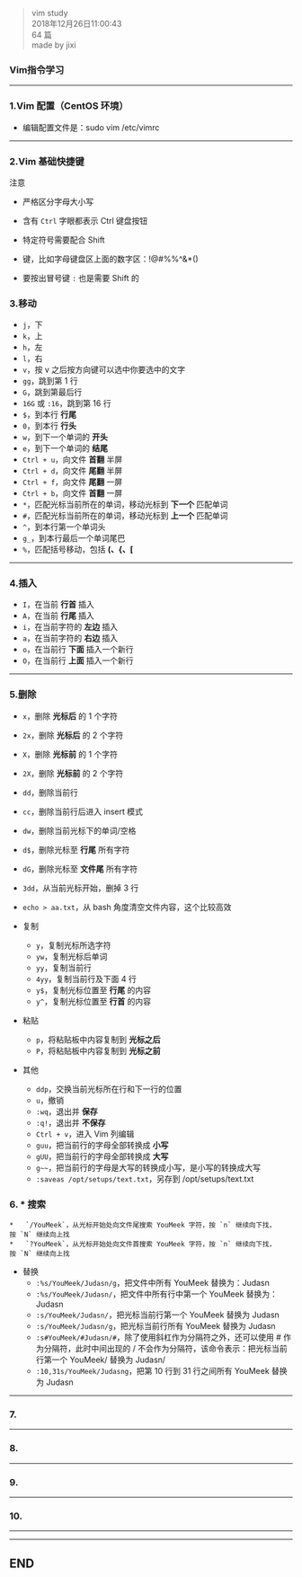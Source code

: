 > vim study  
> 2018年12月26日11:00:43         
> 64 篇  
>made by jixi  

### Vim指令学习  


----------

### 1.Vim 配置（CentOS 环境）  

* 编辑配置文件是：sudo vim /etc/vimrc  


----------

### 2.Vim 基础快捷键  

注意  

*   严格区分字母大小写  

*   含有 `Ctrl` 字眼都表示 Ctrl 键盘按钮  

*   特定符号需要配合 Shift  

*   键，比如字母键盘区上面的数字区：!@#%%^&*()  

*   要按出冒号键 `:` 也是需要 Shift 的  


### 3.移动  

*   `j`，下
*   `k`，上
*   `h`，左
*   `l`，右
*   `v`，按 v 之后按方向键可以选中你要选中的文字
*   `gg`，跳到第 1 行
*   `G`，跳到第最后行
*   `16G` 或 `:16`，跳到第 16 行
*   `$`，到本行 **行尾**
*   `0`，到本行 **行头**
*   `w`，到下一个单词的 **开头**
*   `e`，到下一个单词的 **结尾**
*   `Ctrl + u`，向文件 **首翻** 半屏
*   `Ctrl + d`，向文件 **尾翻** 半屏
*   `Ctrl + f`，向文件 **尾翻** 一屏
*   `Ctrl + b`，向文件 **首翻** 一屏
*   `*`，匹配光标当前所在的单词，移动光标到 **下一个** 匹配单词
*   `#`，匹配光标当前所在的单词，移动光标到 **上一个** 匹配单词
*   `^`，到本行第一个单词头
*   `g_`，到本行最后一个单词尾巴
*   `%`，匹配括号移动，包括 **(、{、[**


----------
### 4.插入  

*   `I`，在当前 **行首** 插入
*   `A`，在当前 **行尾** 插入
*   `i`，在当前字符的 **左边** 插入
*   `a`，在当前字符的 **右边** 插入
*   `o`，在当前行 **下面** 插入一个新行
*   `O`，在当前行 **上面** 插入一个新行


----------
### 5.删除

*   `x`，删除 **光标后** 的 1 个字符
*   `2x`，删除 **光标后** 的 2 个字符
*   `X`，删除 **光标前** 的 1 个字符
*   `2X`，删除 **光标前** 的 2 个字符
*   `dd`，删除当前行
*   `cc`，删除当前行后进入 insert 模式
*   `dw`，删除当前光标下的单词/空格
*   `d$`，删除光标至 **行尾** 所有字符
*   `dG`，删除光标至 **文件尾** 所有字符
*   `3dd`，从当前光标开始，删掉 3 行
*   `echo > aa.txt`，从 bash 角度清空文件内容，这个比较高效

*   复制
    *   `y`，复制光标所选字符
    *   `yw`，复制光标后单词
    *   `yy`，复制当前行
    *   `4yy`，复制当前行及下面 4 行
    *   `y$`，复制光标位置至 **行尾** 的内容
    *   `y^`，复制光标位置至 **行首** 的内容
*   粘贴
    *   `p`，将粘贴板中内容复制到 **光标之后**
    *   `P`，将粘贴板中内容复制到 **光标之前**
*   其他
    *   `ddp`，交换当前光标所在行和下一行的位置
    *   `u`，撤销
    *   `:wq`，退出并 **保存**
    *   `:q!`，退出并 **不保存**
    *   `Ctrl + v`，进入 Vim 列编辑
    *   `guu`，把当前行的字母全部转换成 **小写**
    *   `gUU`，把当前行的字母全部转换成 **大写**
    *   `g~~`，把当前行的字母是大写的转换成小写，是小写的转换成大写
    *   `:saveas /opt/setups/text.txt`，另存到 /opt/setups/text.txt

### 6.  *   搜索  

    *   `/YouMeek`，从光标开始处向文件尾搜索 YouMeek 字符，按 `n` 继续向下找，按 `N` 继续向上找
    *   `?YouMeek`，从光标开始处向文件首搜索 YouMeek 字符，按 `n` 继续向下找，按 `N` 继续向上找
*   替换
    *   `:%s/YouMeek/Judasn/g`，把文件中所有 YouMeek 替换为：Judasn
    *   `:%s/YouMeek/Judasn/`，把文件中所有行中第一个 YouMeek 替换为：Judasn
    *   `:s/YouMeek/Judasn/`，把光标当前行第一个 YouMeek 替换为 Judasn
    *   `:s/YouMeek/Judasn/g`，把光标当前行所有 YouMeek 替换为 Judasn
    *   `:s#YouMeek/#Judasn/#`，除了使用斜杠作为分隔符之外，还可以使用 # 作为分隔符，此时中间出现的 / 不会作为分隔符，该命令表示：把光标当前行第一个 YouMeek/ 替换为 Judasn/
    *   `:10,31s/YouMeek/Judasng`，把第 10 行到 31 行之间所有 YouMeek 替换为 Judasn

----------

### 7.  

----------
### 8.  

----------
### 9.  

----------
### 10.  

----------
----------
## END

